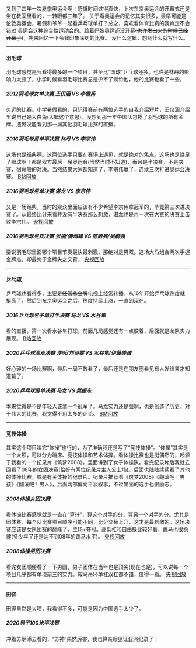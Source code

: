 又到了四年一次夏季奥运会啊！感慨时间过得真快，上次东京奥运会的开幕式还是坐在教室里看的，一转眼都三年了。
关于看奥运会的记忆其实很多，最早可能是伦敦奥运会，暑假和爷爷一起看乒乓球单打？总之，喜欢看体育比赛的我肯定不会错过
奥运会这种综合性运动会的。趁着巴黎奥运还没开幕~~(也许发出来的时候已经开幕了)~~，先来回忆一下令我印象深刻的比赛。
没什么逻辑，想到什么就写什么。
***
#### 羽毛球
羽毛球感觉是我看得最多的一个项目，甚至比“国球”乒乓球还多。也许是林丹的影响力太强了，小学时候看羽毛球比赛总是少不了谈论他，他的比赛也看了一些。
##### 2012羽毛球女单决赛 王仪涵 VS 李雪芮
久远的比赛。小学暑假看的，只记得赛前有两位选手的自我介绍短片，王仪涵介绍里说自己是大白兔(大概这个意思)。没想到那一年中国队包揽了羽毛球的所有金牌。遗憾没能看到那一届其他羽毛球比赛的直播。
##### 2016羽毛球男单半决赛 林丹 VS 李宗伟
这场也是经典啊。这两位选手只要在赛场上遇见，就是绝对的焦点。这场也是赚足了眼球啊！都是双方最后一届奥运会(当然当时不知道)，而且是半决赛，不是决赛，宿命般的对决。当然结果大家都知道了，李宗伟赢了，连续三次打进奥运会决赛。
[B站回放](https://www.bilibili.com/video/BV1Dm421K7NG/?spm_id_from=333.999.0.0)
##### 2016羽毛球男单决赛 谌龙 VS 李宗伟
又是一场经典，当时的观众里面应该有不少希望李宗伟拿冠军的，毕竟第三次进决赛了。从最终比分来看并没有半决赛那么刺激，谌龙也是再一次在大赛的决赛上击败李宗伟。
[央视回放](https://2016.cctv.com/2016/08/20/VIDEsTU3AbclNVg6Uo4UUqz7160820.shtml)
##### 2016羽毛球男双决赛 张楠/傅海峰 VS 陈蔚昇/吴蔚强
要说羽毛球里面哪个项目节奏最快最刺激，那绝对是男双。这场大马组合两次手握金牌点，却最终于金牌失之交臂。
[央视回放](https://2016.cctv.com/2016/08/20/VIDE3ipeqPuZ5qRf5kdy8o4a160820.shtml)
***
#### 乒乓球
乒乓球也看得多，主要是~~经常拿金牌~~电视上经常转播。从16年开始乒乓球热度就挺高了，然后到东京奥运会之后，热度持续上涨，一直到现在。
##### 2016乒乓球男子单打半决赛 马龙 VS 水谷隼
看的直播，第一次看水谷隼打球。前面几局感觉还有一点胶着，后面就是龙队实力展现。
[B站回放](https://www.bilibili.com/video/BV1Do4y1W7RC/?spm_id_from=333.999.0.0)
##### 2020乒乓球混双决赛 许昕/刘诗雯 VS 水谷隼/伊藤美诚
好心碎的一场比赛啊，最后一局不敢看了，最后还是在朋友圈看见有人发结果才知道输了。
##### 2020乒乓球男单决赛 马龙 VS 樊振东
本来觉得是不是年轻人该拿一个冠军了。马龙实力还是强啊，也是创造了历史。对于伟大的比赛，我觉得不用太多的评论。
[B站回放](https://www.bilibili.com/video/BV1Nz4y1s7Dz/?spm_id_from=333.999.0.0)
***
#### 竞技体操
其实这个项目叫它“体操”也行的，为了准确我还是写了“竞技体操”。“体操”其实是一个大项，可以分为蹦床、竞技体操和艺术体操。看体操比赛也是挺偶然的，起源于我看的一个纪录片《筑梦2008》，里面讲到了女子体操队。看完纪录片后我就去回看了08年的女团决赛(恰好有两位纪录片主人公上场)。后面也陆陆续续看了其他的体操比赛，或是有关体操的纪录片。纪录片推荐看《筑梦2008》《翻滚吧！男孩》《翻滚吧！男人》，后面两部偏向平淡叙事，不过里面的选手也很励志。

##### 2008体操女团决赛
看体操比赛感觉就是一直在“算计”，算这个对手的分，算另一个对手的分。尤其是团体赛，每个队比赛项目顺序可能不同，比分交替上升，这才是最刺激的。这场决赛应该是女队团赛的巅峰了，主场+夺冠。高低杠和自由操比较好看，跳马也很稳健(多少年了还是达不到08年的跳马水平)。
[央视回放](https://sports.cctv.com/20120713/114360.shtml)
##### 2008体操男团决赛
看完女团顺便看了一下男团，男子团体在当年也是顶尖(现在也是)，可以说每一个项目几乎都有单项前三的实力。鞍马吊环单杠双杠都不错，值得一看。
[央视回放](https://sports.cctv.com/20120713/112726.shtml)
***
#### 田径
田径虽然是大项，我看得不多，可能是因为中国选手太少了。
##### 2020男子100米半决赛
冲着苏炳添去看的，“苏神”果然厉害，我也算亲眼见证亚洲纪录了！